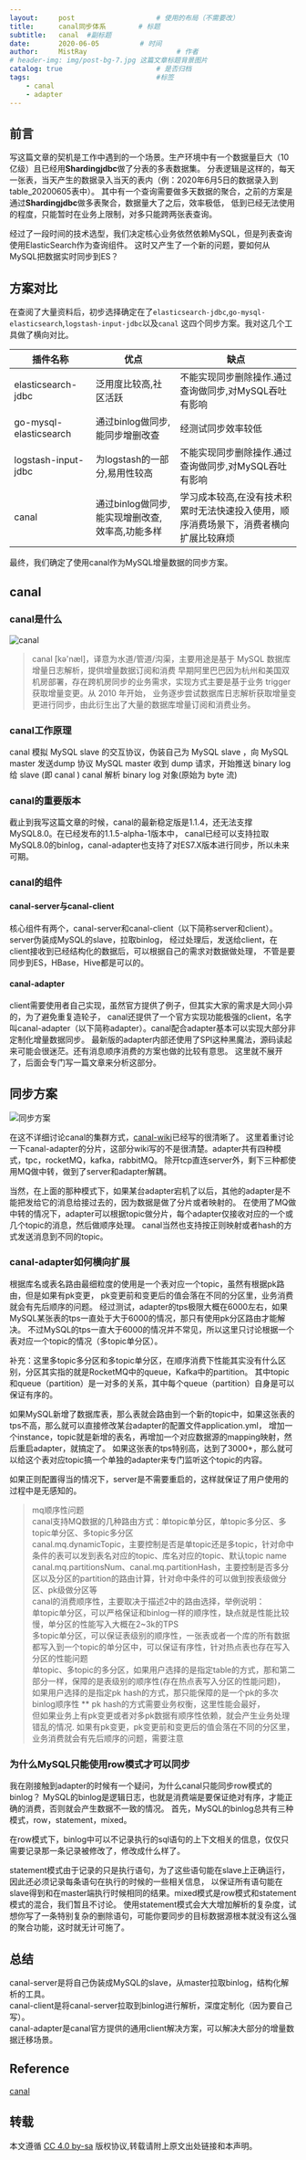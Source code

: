 ```yaml
---
layout:     post                    # 使用的布局（不需要改）
title:      canal同步体系        # 标题 
subtitle:   canal  #副标题
date:       2020-06-05          # 时间
author:     MistRay                      # 作者
# header-img: img/post-bg-7.jpg 这篇文章标题背景图片
catalog: true                       # 是否归档
tags:                               #标签
    - canal
    - adapter
---
```

## 前言

写这篇文章的契机是工作中遇到的一个场景。生产环境中有一个数据量巨大（10亿级）且已经用**Shardingjdbc**做了分表的多表数据集。
分表逻辑是这样的，每天一张表，当天产生的数据录入当天的表内（例：2020年6月5日的数据录入到table_20200605表中）。
其中有一个查询需要做多天数据的聚合，之前的方案是通过**Shardingjdbc**做多表聚合，数据量大了之后，效率极低，
低到已经无法使用的程度，只能暂时在业务上限制，对多只能跨两张表查询。

经过了一段时间的技术选型，我们决定核心业务依然依赖MySQL，但是列表查询使用ElasticSearch作为查询组件。
这时又产生了一个新的问题，要如何从MySQL把数据实时同步到ES？

## 方案对比

在查阅了大量资料后，初步选择确定在了`elasticsearch-jdbc`,`go-mysql-elasticsearch`,`logstash-input-jdbc`以及`canal`
这四个同步方案。我对这几个工具做了横向对比。

| 插件名称           | 优点                                          | 缺点                                                |
| ---------------------- | ----------------------------------------------- | ----------------------------------------------------- |
| elasticsearch-jdbc     | 泛用度比较高,社区活跃                 | 不能实现同步删除操作.通过查询做同步,对MySQL吞吐有影响 |
| go-mysql-elasticsearch | 通过binlog做同步,能同步增删改查     | 经测试同步效率较低                                 |
| logstash-input-jdbc    | 为logstash的一部分,易用性较高         | 不能实现同步删除操作.通过查询做同步,对MySQL吞吐有影响 |
| canal                  | 通过binlog做同步,能实现增删改查,效率高,功能多样 | 学习成本较高,在没有技术积累时无法快速投入使用，顺序消费场景下，消费者横向扩展比较麻烦 |

最终，我们确定了使用canal作为MySQL增量数据的同步方案。

## canal

### canal是什么
![canal](/img/post_img/post_2020_06_05_01canal.png)

> canal [kə'næl]，译意为水道/管道/沟渠，主要用途是基于 MySQL 数据库增量日志解析，提供增量数据订阅和消费
   早期阿里巴巴因为杭州和美国双机房部署，存在跨机房同步的业务需求，实现方式主要是基于业务 trigger 获取增量变更。从 2010 年开始，
   业务逐步尝试数据库日志解析获取增量变更进行同步，由此衍生出了大量的数据库增量订阅和消费业务。

### canal工作原理
canal 模拟 MySQL slave 的交互协议，伪装自己为 MySQL slave ，向 MySQL master 发送dump 协议
MySQL master 收到 dump 请求，开始推送 binary log 给 slave (即 canal )
canal 解析 binary log 对象(原始为 byte 流)

### canal的重要版本
截止到我写这篇文章的时候，canal的最新稳定版是1.1.4，还无法支撑MySQL8.0。在已经发布的1.1.5-alpha-1版本中，
canal已经可以支持拉取MySQL8.0的binlog，canal-adapter也支持了对ES7.X版本进行同步，所以未来可期。

### canal的组件
#### canal-server与canal-client
核心组件有两个，canal-server和canal-client（以下简称server和client）。server伪装成MySQL的slave，拉取binlog，
经过处理后，发送给client，在client接收到已经结构化的数据后，可以根据自己的需求对数据做处理，
不管是要同步到ES，HBase，Hive都是可以的。

#### canal-adapter
client需要使用者自己实现，虽然官方提供了例子，但其实大家的需求是大同小异的，为了避免重复造轮子，
canal还提供了一个官方实现功能极强的client，名字叫canal-adapter（以下简称adapter）。canal配合adapter基本可以实现大部分非定制化增量数据同步。
最新版的adapter内部还使用了SPI这种黑魔法，源码读起来可能会很迷茫。还有消息顺序消费的方案也做的比较有意思。
这里就不展开了，后面会专门写一篇文章来分析这部分。

## 同步方案

![同步方案](/img/post_img/post_2020_06_05_02同步方案.png)

在这不详细讨论canal的集群方式，[canal-wiki](https://github.com/alibaba/canal/wiki/AdminGuide)已经写的很清晰了。
这里着重讨论一下canal-adapter的分片，这部分wiki写的不是很清楚。adapter共有四种模式，tpc，rocketMQ，kafka，rabbitMQ。
除开tcp直连server外，剩下三种都使用MQ做中转，做到了server和adapter解耦。

当然，在上面的那种模式下，如果某台adapter宕机了以后，其他的adapter是不能把发给它的消息给接过去的，因为数据是做了分片或者映射的。
在使用了MQ做中转的情况下，adapter可以根据topic做分片，每个adapter仅接收对应的一个或几个topic的消息，然后做顺序处理。
canal当然也支持按正则映射或者hash的方式发送消息到不同的topic。


### canal-adapter如何横向扩展
根据库名或表名路由最细粒度的使用是一个表对应一个topic，虽然有根据pk路由，但是如果有pk变更，
pk变更前和变更后的值会落在不同的分区里，业务消费就会有先后顺序的问题。
经过测试，adapter的tps极限大概在6000左右，如果MySQL某张表的tps一直处于大于6000的情况，那只有使用pk分区路由才能解决。
不过MySQL的tps一直大于6000的情况并不常见，所以这里只讨论根据一个表对应一个topic的情况（多topic单分区）。

补充：这里多topic多分区和多topic单分区，在顺序消费下性能其实没有什么区别，分区其实指的就是RocketMQ中的queue，Kafka中的partition。
其中topic和queue（partition）是一对多的关系，其中每个queue（partition）自身是可以保证有序的。

如果MySQL新增了数据库表，那么表就会路由到一个新的topic中，如果这张表的tps不高，那么就可以直接修改某台adapter的配置文件application.yml，
增加一个instance，topic就是新增的表名，再增加一个对应数据源的mapping映射，然后重启adapter，就搞定了。
如果这张表的tps特别高，达到了3000+，那么就可以给这个表对应topic搞一个单独的adapter来专门监听这个topic的内容。

如果正则配置得当的情况下，server是不需要重启的，这样就保证了用户使用的过程中是无感知的。

>mq顺序性问题  
 canal支持MQ数据的几种路由方式：单topic单分区，单topic多分区、多topic单分区、多topic多分区  
 canal.mq.dynamicTopic，主要控制是否是单topic还是多topic，针对命中条件的表可以发到表名对应的topic、库名对应的topic、默认topic name  
 canal.mq.partitionsNum、canal.mq.partitionHash，主要控制是否多分区以及分区的partition的路由计算，针对命中条件的可以做到按表级做分区、pk级做分区等  
 canal的消费顺序性，主要取决于描述2中的路由选择，举例说明：  
 单topic单分区，可以严格保证和binlog一样的顺序性，缺点就是性能比较慢，单分区的性能写入大概在2~3k的TPS  
 多topic单分区，可以保证表级别的顺序性，一张表或者一个库的所有数据都写入到一个topic的单分区中，可以保证有序性，针对热点表也存在写入分区的性能问题  
 单topic、多topic的多分区，如果用户选择的是指定table的方式，那和第二部分一样，保障的是表级别的顺序性(存在热点表写入分区的性能问题)，  
 如果用户选择的是指定pk hash的方式，那只能保障的是一个pk的多次binlog顺序性 ** pk hash的方式需要业务权衡，这里性能会最好，  
 但如果业务上有pk变更或者对多pk数据有顺序性依赖，就会产生业务处理错乱的情况. 如果有pk变更，pk变更前和变更后的值会落在不同的分区里，业务消费就会有先后顺序的问题，需要注意  

### 为什么MySQL只能使用row模式才可以同步
我在刚接触到adapter的时候有一个疑问，为什么canal只能同步row模式的binlog？
MySQL的binlog是逻辑日志，也就是消费端是要保证绝对有序，才能正确的消费，否则就会产生数据不一致的情况。
首先，MySQL的binlog总共有三种模式，row，statement，mixed。  

在row模式下，binlog中可以不记录执行的sql语句的上下文相关的信息，仅仅只需要记录那一条记录被修改了，修改成什么样了。

statement模式由于记录的只是执行语句，为了这些语句能在slave上正确运行，因此还必须记录每条语句在执行的时候的一些相关信息，
以保证所有语句能在slave得到和在master端执行时候相同的结果。mixed模式是row模式和statement模式的混合，我们暂且不讨论。
使用statement模式会大大增加解析的复杂度，试想你写了一条特别复杂的删除语句，可能你要同步的目标数据源根本就没有这么强的聚合功能，这时就无计可施了。


## 总结
canal-server是将自己伪装成MySQL的slave，从master拉取binlog，结构化解析的工具。  
canal-client是将canal-server拉取到binlog进行解析，深度定制化（因为要自己写）。  
canal-adapter是canal官方提供的通用client解决方案，可以解决大部分的增量数据迁移场景。  




## Reference
[canal](https://github.com/alibaba/canal)

## 转载

本文遵循 [CC 4.0 by-sa](https://creativecommons.org/licenses/by-sa/4.0/) 版权协议,转载请附上原文出处链接和本声明。